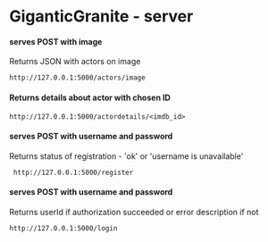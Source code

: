 # GiganticGranite - server
#### serves POST with image
Returns JSON with actors on image
```
http://127.0.0.1:5000/actors/image
```
#### Returns details about actor with chosen ID
```
http://127.0.0.1:5000/actordetails/<imdb_id>
```
#### serves POST with username and password
Returns status of registration - 'ok' or 'username is unavailable'
```
 http://127.0.0.1:5000/register
```
#### serves POST with username and password
Returns userId if authorization succeeded or error description if not
```
http://127.0.0.1:5000/login
```
